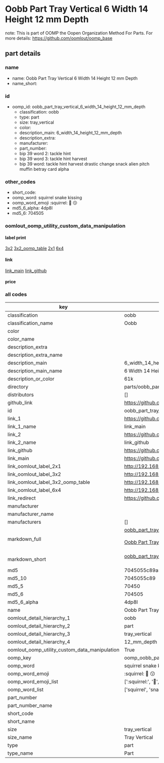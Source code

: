 # Oobb Part Tray Vertical 6 Width 14 Height 12 mm Depth  

note: This is part of OOMP the Oopen Organization Method For Parts. For more details: https://github.com/oomlout/oomp_base

##  part details
  







### name
* name: Oobb Part Tray Vertical 6 Width 14 Height 12 mm Depth
* name_short: 
### id
* oomp_id: oobb_part_tray_vertical_6_width_14_height_12_mm_depth
  * classification: oobb
  * type: part
  * size: tray_vertical
  * color: 
  * description_main: 6_width_14_height_12_mm_depth
  * description_extra: 
  * manufacturer: 
  * part_number: 
  * bip 39 word 2: tackle hint
  * bip 39 word 3: tackle hint harvest
  * bip 39 word: tackle hint harvest drastic change snack alien pitch muffin betray card alpha

### other_codes
* short_code: 
* oomp_word: squirrel snake kissing
* oomp_word_emoji :squirrel: :snake: :kissing:
* md5_6_alpha: 4dp8l
* md5_6: 704505






### oomlout_oomp_utility_custom_data_manipulation
#### label print
[3x2](http://192.168.1.245:1112/?label=oomp%204dp8l)
[3x2_oomp_table](http://192.168.1.108:1112/?label=oomp%204dp8l)
[2x1](http://192.168.1.242:1112/?label=oomp%204dp8l)
[6x4](http://192.168.1.55:1112/?label=oomp%204dp8l)    

#### link

[link_main](https://github.com/oomlout/oomlout_oomp_version_1_messy/tree/main/parts/oobb_part_tray_vertical_6_width_14_height_12_mm_depth) [link_github](https://github.com/oomlout/oomlout_oomp_version_1_messy/tree/main/parts/oobb_part_tray_vertical_6_width_14_height_12_mm_depth)                             

#### price







### all codes 
| key | value |  
| --- | --- |  
| classification | oobb |  
| classification_name | Oobb |  
| color |  |  
| color_name |  |  
| description_extra |  |  
| description_extra_name |  |  
| description_main | 6_width_14_height_12_mm_depth |  
| description_main_name | 6 Width 14 Height 12 mm Depth |  
| description_or_color | 61k |  
| directory | parts/oobb_part_tray_vertical_6_width_14_height_12_mm_depth |  
| distributors | [] |  
| github_link | https://github.com/oomlout/oomlout_oomp_part_src/tree/main/parts/oobb_part_tray_vertical_6_width_14_height_12_mm_depth |  
| id | oobb_part_tray_vertical_6_width_14_height_12_mm_depth |  
| link_1 | https://github.com/oomlout/oomlout_oomp_version_1_messy/tree/main/parts/oobb_part_tray_vertical_6_width_14_height_12_mm_depth |  
| link_1_name | link_main |  
| link_2 | https://github.com/oomlout/oomlout_oomp_version_1_messy/tree/main/parts/oobb_part_tray_vertical_6_width_14_height_12_mm_depth |  
| link_2_name | link_github |  
| link_github | https://github.com/oomlout/oomlout_oomp_version_1_messy/tree/main/parts/oobb_part_tray_vertical_6_width_14_height_12_mm_depth |  
| link_main | https://github.com/oomlout/oomlout_oomp_version_1_messy/tree/main/parts/oobb_part_tray_vertical_6_width_14_height_12_mm_depth |  
| link_oomlout_label_2x1 | http://192.168.1.242:1112/?label=oomp%204dp8l |  
| link_oomlout_label_3x2 | http://192.168.1.245:1112/?label=oomp%204dp8l |  
| link_oomlout_label_3x2_oomp_table | http://192.168.1.108:1112/?label=oomp%204dp8l |  
| link_oomlout_label_6x4 | http://192.168.1.55:1112/?label=oomp%204dp8l |  
| link_redirect | https://github.com/oomlout/oomlout_oomp_version_1_messy/tree/main/parts/oobb_part_tray_vertical_6_width_14_height_12_mm_depth |  
| manufacturer |  |  
| manufacturer_name |  |  
| manufacturers | [] |  
| markdown_full | [oobb_part_tray_vertical_6_width_14_height_12_mm_depth](none)<br>[](none)<br>[Oobb Part Tray Vertical 6 Width 14 Height 12 Mm Depth](none)<br><br> |  
| markdown_short | [oobb_part_tray_vertical_6_width_14_height_12_mm_depth](none)<br><br> |  
| md5 | 7045055c89a580cb34131424d2daf6e8 |  
| md5_10 | 7045055c89 |  
| md5_5 | 70450 |  
| md5_6 | 704505 |  
| md5_6_alpha | 4dp8l |  
| name | Oobb Part Tray Vertical 6 Width 14 Height 12 mm Depth |  
| oomlout_detail_hierarchy_1 | oobb |  
| oomlout_detail_hierarchy_2 | part |  
| oomlout_detail_hierarchy_3 | tray_vertical |  
| oomlout_detail_hierarchy_4 | 12_mm_depth |  
| oomlout_oomp_utility_custom_data_manipulation | True |  
| oomp_key | oomp_oobb_part_tray_vertical_6_width_14_height_12_mm_depth |  
| oomp_word | squirrel snake kissing |  
| oomp_word_emoji | :squirrel: :snake: :kissing: |  
| oomp_word_emoji_list | [':squirrel:', ':snake:', ':kissing:'] |  
| oomp_word_list | ['squirrel', 'snake', 'kissing'] |  
| part_number |  |  
| part_number_name |  |  
| short_code |  |  
| short_name |  |  
| size | tray_vertical |  
| size_name | Tray Vertical |  
| type | part |  
| type_name | Part |  
